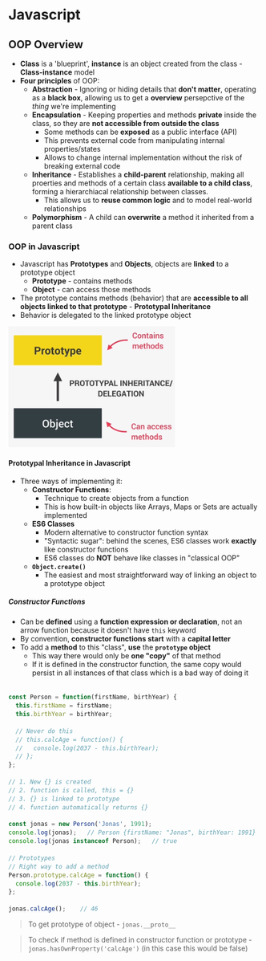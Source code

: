 # **Javascript**

## **OOP Overview**

* **Class** is a 'blueprint', **instance** is an object created from the class - **Class-instance** model
* **Four principles** of OOP:
  * **Abstraction** - Ignoring or hiding details that **don't matter**, operating as a **black box**, allowing us to get a **overview** persepctive of the *thing* we're implementing
  * **Encapsulation** - Keeping properties and methods **private** inside the class, so they are **not accessible from outside the class**
    * Some methods can be **exposed** as a public interface (API)
    * This prevents external code from manipulating internal properties/states
    * Allows to change internal implementation without the risk of breaking external code
  * **Inheritance** - Establishes a **child-parent** relationship, making all proerties and methods of a certain class **available to a child class**, forming a hierarchiacal relationship between classes.
    * This allows us to **reuse common logic** and to model real-world relationships
  * **Polymorphism** - A child can **overwrite** a method it inherited from a parent class

### **OOP in Javascript**

* Javascript has **Prototypes** and **Objects**, objects are **linked** to a prototype object
  * **Prototype** - contains methods
  * **Object** - can access those methods
* The prototype contains methods (behavior) that are **accessible to all objects linked to that prototype** - **Prototypal Inheritance**
* Behavior is delegated to the linked prototype object

![Prototypal Inheritance](/javascript/images/prototypal-inheritance.png)

#### **Prototypal Inheritance in Javascript**

* Three ways of implementing it:
  * **Constructor Functions**:
    * Technique to create objects from a function
    * This is how built-in objects like Arrays, Maps or Sets are actually implemented
  * **ES6 Classes**
    * Modern alternative to constructor function syntax
    * "Syntactic sugar": behind the scenes, ES6 classes work **exactly** like constructor functions
    * ES6 classes do **NOT** behave like classes in "classical OOP"
  * **`Object.create()`**
    * The easiest and most straightforward way of linking an object to a prototype object

##### **Constructor Functions**

* Can be **defined** using a **function expression or declaration**, not an arrow function because it doesn't have `this` keyword
* By convention, **constructor functions start** with a **capital letter**
* To add a **method** to this "class", **use** the **`prototype` object**
  * This way there would only be **one "copy"** of that method
  * If it is defined in the constructor function, the same copy would persist in all instances of that class which is a bad way of doing it

```javascript

const Person = function(firstName, birthYear) {
  this.firstName = firstName;
  this.birthYear = birthYear;

  // Never do this
  // this.calcAge = function() {
  //   console.log(2037 - this.birthYear);
  // };
};

// 1. New {} is created
// 2. function is called, this = {}
// 3. {} is linked to prototype
// 4. function automatically returns {}

const jonas = new Person('Jonas', 1991);
console.log(jonas);   // Person {firstName: "Jonas", birthYear: 1991}
console.log(jonas instanceof Person);   // true

// Prototypes
// Right way to add a method
Person.prototype.calcAge = function() {
  console.log(2037 - this.birthYear);
};

jonas.calcAge();    // 46
```

> To get prototype of object - `jonas.__proto__`

> To check if method is defined in constructor function or prototype - `jonas.hasOwnProperty('calcAge')` (in this case this would be false)
